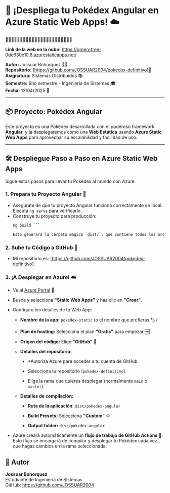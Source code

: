 # 🚀 ¡Despliega tu Pokédex Angular en Azure Static Web Apps! ☁️
🚀🚀🚀🚀🚀🚀🚀🚀🚀🚀🚀🚀🚀🚀🚀🚀🚀🚀🚀🚀🚀🚀🚀



**Link de la web en la nube:** https://green-tree-0de630e10.6.azurestaticapps.net/


**Autor:** Jossuar Bohorquez 👨‍💻  
**Repositorio:** [https://github.com/JOSSUAR2004/pokedex-definitivo]🐙  
**Asignatura:** Sistemas Distribuidos 📚  
**Semestre:** 9no semestre - Ingeniería de Sistemas 🎓  
**Fecha:** 13/04/2025 📅

---

## 📦 Proyecto: Pokédex Angular

Este proyecto es una Pokédex desarrollada con el poderoso framework **Angular**, y la desplegaremos como una **Web Estática** usando **Azure Static Web Apps** para aprovechar su escalabilidad y facilidad de uso. 

---

## 🛠️ Despliegue Paso a Paso en Azure Static Web Apps

Sigue estos pasos para llevar tu Pokédex al mundo con Azure:

### 1.  Prepara tu Proyecto Angular 💪

* Asegúrate de que tu proyecto Angular funciona correctamente en local. Ejecuta `ng serve` para verificarlo. 
* Construye tu proyecto para producción:
    ```bash
    ng build ```

    Esto generará la carpeta mágica `dist/`, que contiene todos los archivos optimizados listos para ser desplegados. [cite: 3]

### 2.  Sube tu Código a GitHub 📂

* Mi repositorio es: [https://github.com/JOSSUAR2004/pokedex-definitivo].

### 3.  ¡A Desplegar en Azure! ☁️

* Ve al [Azure Portal](https://portal.azure.com) 🚪.
* Busca y selecciona **"Static Web Apps"** y haz clic en **"Crear"**.
* Configura los detalles de tu Web App: 

    * **Nombre de la app:** `pokedex-static` (o el nombre que prefieras 🏷️)
    
    * **Plan de hosting:** Selecciona el plan **"Gratis"** para empezar 🆓
    * **Origen del código:** Elige **"GitHub"** 🐙
    
    * **Detalles del repositorio:**
        * *Autoriza Azure para acceder a tu cuenta de GitHub.
        
        * Selecciona tu repositorio (`pokedex-definitivo`).
        
        * Elige la rama que quieres desplegar (normalmente `main` o `master`).
        
    * **Detalles de compilación:**
    
        * **Ruta de la aplicación:** `dist/pokedex-angular`
        
        * **Build Presets:** Selecciona **"Custom"** ⚙️
        
        * **Output folder:** `dist/pokedex-angular`

* Azure creará automáticamente un **flujo de trabajo de GitHub Actions** 🤖. Este flujo se encargará de compilar y desplegar tu Pokédex cada vez que hagas cambios en la rama seleccionada. 

## 🙌 Autor
**Jossuar Bohorquez**  
Estudiante de Ingeniería de Sistemas  
GitHub: https://github.com/JOSSUAR2004


